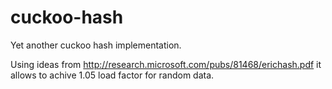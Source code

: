 # cuckoo-hash

Yet another cuckoo hash implementation.

Using ideas from http://research.microsoft.com/pubs/81468/erichash.pdf it allows to achive 1.05 load factor for random data.
